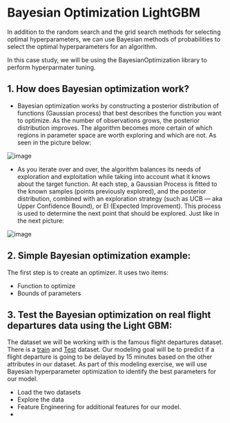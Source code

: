# Bayesian Optimization LightGBM

In addition to the random search and the grid search methods for selecting optimal hyperparameters, we can use Bayesian methods of probabilities to select the optimal hyperparameters for an algorithm.

In this case study, we will be using the BayesianOptimization library to perform hyperparmater tuning.

## 1. How does Bayesian optimization work?

- Bayesian optimization works by constructing a posterior distribution of functions (Gaussian process) that best describes the function you want to optimize. As the number 
of observations grows, the posterior distribution improves. The algorithm becomes more certain of which regions in parameter space are worth exploring and which are
not. As seen in the picture below:

![image](https://user-images.githubusercontent.com/86930309/229310647-c42078e9-dadf-4d9c-987c-f7ec149c814a.png)

- As you iterate over and over, the algorithm balances its needs of exploration and exploitation while taking into account what it knows about the target function.
At each step, a Gaussian Process is fitted to the known samples (points previously explored), and the posterior distribution, combined with an exploration strategy
(such as UCB — aka Upper Confidence Bound), or EI (Expected Improvement). This process is used to determine the next point that should be explored. Just like in the next 
picture:

![image](https://user-images.githubusercontent.com/86930309/229310742-f79adf2a-adf1-4588-a1ca-bd7eaf54ec32.png)

## 2. Simple Bayesian optimization example:

The first step is to create an optimizer. It uses two items:

- Function to optimize
- Bounds of parameters

## 3. Test the Bayesian optimization on real flight departures data using the Light GBM:

The dataset we will be working with is the famous flight departures dataset. There is a [train](https://github.com/GHASS19/Bayesian_Optimization_LightGBM_Case_Study/blob/main/Data/flight_delays_test%20(Bayesian_Optimization).csv) and [Test](https://github.com/GHASS19/Bayesian_Optimization_LightGBM_Case_Study/blob/main/Data/flight_delays_train%20(Bayesian_Optimization).csv) dataset. Our modeling goal will be to predict if a flight departure is going to be delayed by 15 minutes based on the other attributes in our dataset. As part of this modeling exercise, we will use Bayesian hyperparameter optimization to identify the best parameters for our model.

- Load the two datasets
- Explore the data
- Feature Engineering for additional features for our model.
- 


